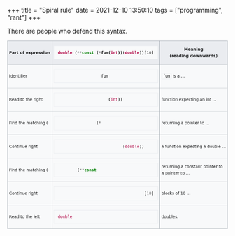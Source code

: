 +++
title = "Spiral rule"
date = 2021-12-10 13:50:10
tags = ["programming", "rant"]
+++

There are people who defend this syntax.

![](00.png)

